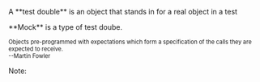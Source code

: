 <p>A **test double** is an object that stands in for a real object in a test</p>
<p class="fragment fade-in" data-fragment-index="0">**Mock** is a type of test doube. </p>
<p class="fragment fade-in" data-fragment-index="0" style="font-size: 0.8em">
Objects pre-programmed with expectations which form a specification of the calls they are expected to receive. <br/>--Martin Fowler
</p>

Note:
